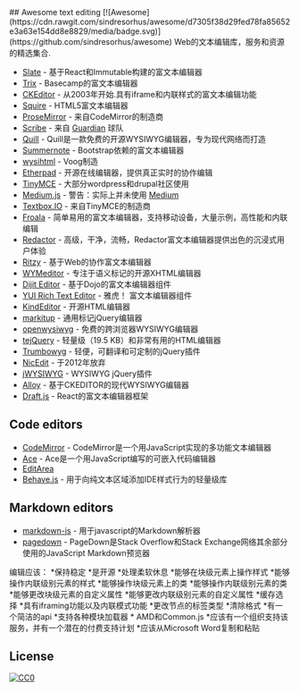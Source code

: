 <div class="github-widget" data-repo="dok/awesome-text-editing"></div>
## Awesome text editing [![Awesome](https://cdn.rawgit.com/sindresorhus/awesome/d7305f38d29fed78fa85652e3a63e154dd8e8829/media/badge.svg)](https://github.com/sindresorhus/awesome)
Web的文本编辑库，服务和资源的精选集合.

* [Slate](https://github.com/ianstormtaylor/slate) - 基于React和Immutable构建的富文本编辑器
* [Trix](https://github.com/basecamp/trix) -  Basecamp的富文本编辑器
* [CKEditor](http://ckeditor.com/) - 从2003年开始.具有iframe和内联样式的富文本编辑功能
* [Squire](https://github.com/neilj/Squire) -  HTML5富文本编辑器
* [ProseMirror](http://prosemirror.net/) - 来自CodeMirror的制造商
* [Scribe](https://github.com/guardian/scribe) - 来自 [Guardian](http://www.theguardian.com/) 球队
* [Quill](http://quilljs.com/) -  Quill是一款免费的开源WYSIWYG编辑器，专为现代网络而打造
* [Summernote](http://summernote.org/) -  Bootstrap依赖的富文本编辑器
* [wysihtml](http://wysihtml.com/) -  Voog制造
* [Etherpad](http://etherpad.org/) - 开源在线编辑器，提供真正实时的协作编辑
* [TinyMCE](http://www.tinymce.com/) - 大部分wordpress和drupal社区使用
* [Medium.js](http://jakiestfu.github.io/Medium.js/docs/) - 警告：实际上并未使用 [Medium](https://medium.com/)
* [Textbox.IO](https://textbox.io/) - 来自TinyMCE的制造商
* [Froala](https://www.froala.com/wysiwyg-editor) - 简单易用的富文本编辑器，支持移动设备，大量示例，高性能和内联编辑
* [Redactor](http://imperavi.com/redactor/) - 高级，干净，流畅，Redactor富文本编辑器提供出色的沉浸式用户体验
* [Ritzy](https://github.com/ritzyed/ritzy) - 基于Web的协作富文本编辑器
* [WYMeditor](http://www.wymeditor.org/) - 专注于语义标记的开源XHTML编辑器
* [Dijit Editor](http://dojotoolkit.org/) - 基于Dojo的富文本编辑器组件
* [YUI Rich Text Editor](http://yui.github.io/yui2/)   - 雅虎！  富文本编辑器组件
* [KindEditor](https://github.com/kindsoft/kindeditor) - 开源HTML编辑器
* [markitup](http://markitup.jaysalvat.com/home/) - 通用标记jQuery编辑器
* [openwysiwyg](http://www.openwebware.com/) - 免费的跨浏览器WYSIWYG编辑器
* [tejQuery](http://jqueryte.com/) - 轻量级（19.5 KB）和非常有用的HTML编辑器
* [Trumbowyg](http://alex-d.github.io/Trumbowyg/) - 轻便，可翻译和可定制的jQuery插件
* [NicEdit](http://nicedit.com/) - 于2012年放弃
* [jWYSIWYG](https://github.com/akzhan/jwysiwyg) -  WYSIWYG jQuery插件 
* [Alloy](http://alloyeditor.com/) - 基于CKEDITOR的现代WYSIWYG编辑器
* [Draft.js](http://facebook.github.io/draft-js/) -  React的富文本编辑器框架

## Code editors

* [CodeMirror](https://codemirror.net/) -  CodeMirror是一个用JavaScript实现的多功能文本编辑器
* [Ace](https://ace.c9.io/#nav=about) -  Ace是一个用JavaScript编写的可嵌入代码编辑器
* [EditArea](http://www.cdolivet.com/editarea/editarea/exemples/exemple_full.html)
* [Behave.js](http://jakiestfu.github.io/Behave.js/) - 用于向纯文本区域添加IDE样式行为的轻量级库


## Markdown editors

* [markdown-js](https://github.com/evilstreak/markdown-js) - 用于javascript的Markdown解析器
* [pagedown](https://code.google.com/p/pagedown/wiki/PageDown) -  PageDown是Stack Overflow和Stack Exchange网络其余部分使用的JavaScript Markdown预览器


编辑应该：
*保持稳定
*是开源
*处理柔软休息
*能够在块级元素上操作样式
*能够操作内联级别元素的样式
*能够操作块级元素上的类
*能够操作内联级别元素的类
*能够更改块级元素的自定义属性
*能够更改内联级别元素的自定义属性
*缓存选择
*具有iframing功能以及内联模式功能
*更改节点的标签类型
*清除格式
*有一个简洁的api
*支持各种模块加载器
    * AMD和Common.js
*应该有一个组织支持该服务，并有一个潜在的付费支持计划
*应该从Microsoft Word复制和粘贴


## License

[![CC0](http://i.creativecommons.org/p/zero/1.0/88x31.png)](http://creativecommons.org/publicdomain/zero/1.0/)
